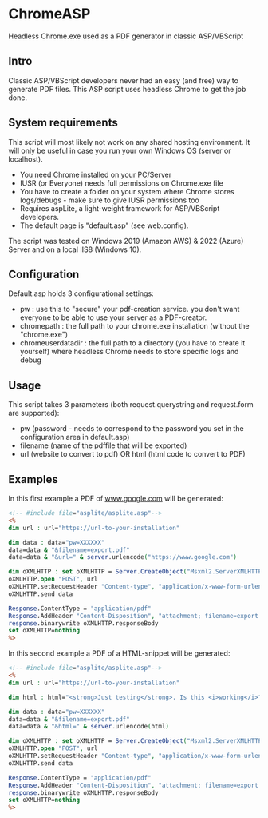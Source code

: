 # ChromeASP
Headless Chrome.exe used as a PDF generator in classic ASP/VBScript
## Intro
Classic ASP/VBScript developers never had an easy (and free) way to generate PDF files. This ASP script uses headless Chrome to get the job done.
## System requirements

This script will most likely not work on any shared hosting environment. It will only be useful in case you run your own Windows OS (server or localhost).

- You need Chrome installed on your PC/Server
- IUSR (or Everyone) needs full permissions on Chrome.exe file
- You have to create a folder on your system where Chrome stores logs/debugs - make sure to give IUSR permissions too
- Requires aspLite, a light-weight framework for ASP/VBScript developers.
- The default page is "default.asp" (see web.config). 

The script was tested on Windows 2019 (Amazon AWS) & 2022 (Azure) Server and on a local IIS8 (Windows 10). 



## Configuration
Default.asp holds 3 configurational settings:
- pw : use this to "secure" your pdf-creation service. you don't want everyone to be able to use your server as a PDF-creator.
- chromepath : the full path to your chrome.exe installation (without the "chrome.exe")
- chromeuserdatadir : the full path to a directory (you have to create it yourself) where headless Chrome needs to store specific logs and debug

## Usage
This script takes 3 parameters (both request.querystring and request.form are supported):

- pw (password - needs to correspond to the password you set in the configuration area in default.asp)
- filename (name of the pdffile that will be exported)
- url (website to convert to pdf) OR html (html code to convert to PDF)

## Examples
In this first example a PDF of www.google.com will be generated:
```ASP
<!-- #include file="asplite/asplite.asp"-->
<%
dim url : url="https://url-to-your-installation"

dim data : data="pw=XXXXXX"
data=data & "&filename=export.pdf"
data=data & "&url=" & server.urlencode("https://www.google.com") 

dim oXMLHTTP : set oXMLHTTP = Server.CreateObject("Msxml2.ServerXMLHTTP")
oXMLHTTP.open "POST", url
oXMLHTTP.setRequestHeader "Content-type", "application/x-www-form-urlencoded;charset=utf-8"
oXMLHTTP.send data

Response.ContentType = "application/pdf"
Response.AddHeader "Content-Disposition", "attachment; filename=export.pdf"
response.binarywrite oXMLHTTP.responseBody
set oXMLHTTP=nothing
%>
```
In this second example a PDF of a HTML-snippet will be generated:

```ASP
<!-- #include file="asplite/asplite.asp"-->
<%
dim url : url="https://url-to-your-installation"

dim html : html="<strong>Just testing</strong>. Is this <i>working</i>?"

dim data : data="pw=XXXXXX"
data=data & "&filename=export.pdf"
data=data & "&html=" & server.urlencode(html)

dim oXMLHTTP : set oXMLHTTP = Server.CreateObject("Msxml2.ServerXMLHTTP")
oXMLHTTP.open "POST", url
oXMLHTTP.setRequestHeader "Content-type", "application/x-www-form-urlencoded;charset=utf-8"
oXMLHTTP.send data

Response.ContentType = "application/pdf"
Response.AddHeader "Content-Disposition", "attachment; filename=export.pdf"
response.binarywrite oXMLHTTP.responseBody
set oXMLHTTP=nothing
%>
```
